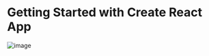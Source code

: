 # Getting Started with Create React App

![image](https://user-images.githubusercontent.com/100795029/182819532-1dc75982-9645-44ca-bb5f-73eb0f042693.png)

